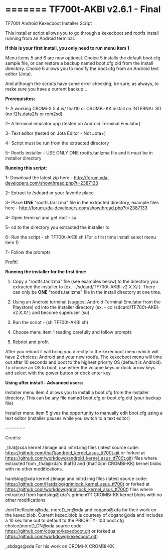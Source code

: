 
=======
TF700t-AKBI v2.6.1 - Final
===========

TF700t Android Kexecboot Installer Script

This installer script allows you to go through a kexecboot and
rootfs install running from an Android terminal. 

**If this is your first install, you only need to run menu item 1**

Menu items 5 and 6 are now optional. Choice 5 installs the default boot.cfg
 sample file, or can restore a backup named boot.cfg.old from the install
 directory. Choice 6 allows you to modify the boot.cfg
 from an Android text editor (Jota).

And although the scripts have some error checking, be
 sure, as always, to make sure you have a current backup... 


**Prerequisites:**

1- A working CROMi-X 5.4 w/ that10 or CROMBi-KK install
 on INTERNAL SD (no f2fs,data2fs or rom2sd)

2- A terminal emulator app (tested on Android Terminal Emulator)

3- Text editor (tested on Jota Editor - Not Jota+)

4- Script must be run from the extracted directory

5- Rootfs installer - USE ONLY ONE rootfs.tar.lzma file and
 it must be in installer directory


**Running this script:**

1- Download the latest zip here - http://forum.xda-developers.com/showthread.php?t=2387133

2- Extract to /sdcard or your favorite place

3- Place **ONE** "rootfs.tar.lzma" file in the extracted directory, example files here - http://forum.xda-developers.com/showthread.php?t=2387133

4- Open terminal and get root - su

5- cd to the directory you extracted the installer to

6- Run the script - sh TF700t-AKBI.sh (For a first time install select menu item 1)

7- Follow the prompts

Profit!

**Running the installer for the first time:**

1) Copy a "rootfs.tar.lzma" file (see examples below) to the directory you extracted the
installer to (ex. - /sdcard/TF700t-AKBI-v2.X.X/ ). There can only be **ONE** "rootfs.tar.lzma" file in the install directory at one time.

2) Using an Android terminal (suggest Android Terminal Emulator from the Playstore)
cd into the installer directory (ex. - cd /sdcard/TF700t-AKBI-v2.X.X/ ) and become superuser (su)

3) Run the script - (sh TF700t-AKBI.sh)

4) Choose menu item 1 reading carefully and follow prompts

5) Reboot and profit

After you reboot it will bring you directly to the kexecboot menu which will have 2 choices:
Android and your new rootfs. The kexecboot menu will time out after 10 seconds and boot to
the highest priority OS (default is Android). To choose an OS to boot, use either the volume
keys or dock arrow keys and select with the power button or dock enter key.


**Using after install - Advanced users:**

Installer menu item 4 allows you to install a boot.cfg from the installer directory. This can be any file named boot.cfg or boot.cfg.old (your backup file)

Installer menu item 5 gives the opportunity to manually edit boot.cfg using a text editor (installer pauses while you switch to a text editor)

=======

Credits:

_that@xda kernel zImage and initrd.img files (latest source code: https://github.com/that1/android_kernel_asus_tf700t.git or forked at https://github.com/workdowg/android_kernel_asus_tf700t.git) files where extracted from _that@xda's that10 and (that10cm CROMBi-KK) kernel blobs with no other modifications.

hardslog@xda kernel zImage and initrd.img files (latest source code: https://github.com/Hardslog/grimlock_kernel_asus_tf700t or forked at https://github.com/workdowg/grimlock_kernel_asus_tf700t) files where extracted from hardslog@xda's grimcm111 CROMBi-KK kernel blobs with no other modifications.

JoinTheRealms@xda, moreD_cn@xda and cogano@xda for their work on the kexec.blob. Current kexec.blob is courtesy of cogano@xda and includes a 10 sec time out to default to the PRIORITY=100 boot.cfg choice(moreD_CN@xda source code: https://github.com/cogano/kexecboot.git or forked at https://github.com/workdowg/kexecboot.git)

_sbdags@xda For his work on CROMi-X CROMBi-KK

